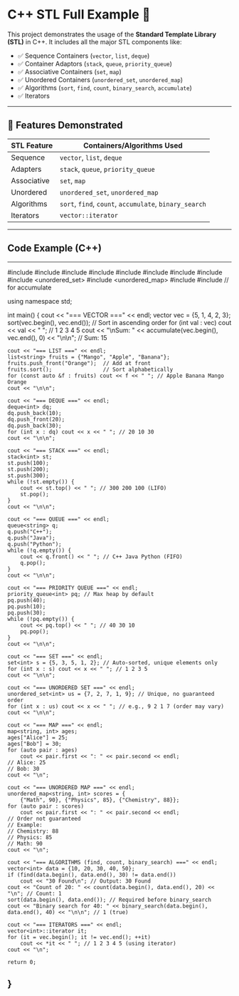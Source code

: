 # C++ STL Full Example 🚀

This project demonstrates the usage of the **Standard Template Library (STL)** in C++. It includes all the major STL components like:

- ✅ Sequence Containers (`vector`, `list`, `deque`)
- ✅ Container Adaptors (`stack`, `queue`, `priority_queue`)
- ✅ Associative Containers (`set`, `map`)
- ✅ Unordered Containers (`unordered_set`, `unordered_map`)
- ✅ Algorithms (`sort`, `find`, `count`, `binary_search`, `accumulate`)
- ✅ Iterators

---

## 🧪 Features Demonstrated

| STL Feature        | Containers/Algorithms Used                  |
|--------------------|----------------------------------------------|
| Sequence           | `vector`, `list`, `deque`                    |
| Adapters           | `stack`, `queue`, `priority_queue`           |
| Associative        | `set`, `map`                                 |
| Unordered          | `unordered_set`, `unordered_map`             |
| Algorithms         | `sort`, `find`, `count`, `accumulate`, `binary_search` |
| Iterators          | `vector::iterator`                           |

---

## Code Example (C++)
---
#include <iostream>
#include <vector>
#include <list>
#include <deque>
#include <stack>
#include <queue>
#include <set>
#include <map>
#include <unordered_set>
#include <unordered_map>
#include <algorithm>
#include <numeric> // for accumulate

using namespace std;

int main() {
    cout << "=== VECTOR ===" << endl;
    vector<int> vec = {5, 1, 4, 2, 3};
    sort(vec.begin(), vec.end()); // Sort in ascending order
    for (int val : vec) cout << val << " "; // 1 2 3 4 5
    cout << "\nSum: " << accumulate(vec.begin(), vec.end(), 0) << "\n\n"; // Sum: 15

    cout << "=== LIST ===" << endl;
    list<string> fruits = {"Mango", "Apple", "Banana"};
    fruits.push_front("Orange");  // Add at front
    fruits.sort();                // Sort alphabetically
    for (const auto &f : fruits) cout << f << " "; // Apple Banana Mango Orange
    cout << "\n\n";

    cout << "=== DEQUE ===" << endl;
    deque<int> dq;
    dq.push_back(10);
    dq.push_front(20);
    dq.push_back(30);
    for (int x : dq) cout << x << " "; // 20 10 30
    cout << "\n\n";

    cout << "=== STACK ===" << endl;
    stack<int> st;
    st.push(100);
    st.push(200);
    st.push(300);
    while (!st.empty()) {
        cout << st.top() << " "; // 300 200 100 (LIFO)
        st.pop();
    }
    cout << "\n\n";

    cout << "=== QUEUE ===" << endl;
    queue<string> q;
    q.push("C++");
    q.push("Java");
    q.push("Python");
    while (!q.empty()) {
        cout << q.front() << " "; // C++ Java Python (FIFO)
        q.pop();
    }
    cout << "\n\n";

    cout << "=== PRIORITY QUEUE ===" << endl;
    priority_queue<int> pq; // Max heap by default
    pq.push(40);
    pq.push(10);
    pq.push(30);
    while (!pq.empty()) {
        cout << pq.top() << " "; // 40 30 10
        pq.pop();
    }
    cout << "\n\n";

    cout << "=== SET ===" << endl;
    set<int> s = {5, 3, 5, 1, 2}; // Auto-sorted, unique elements only
    for (int x : s) cout << x << " "; // 1 2 3 5
    cout << "\n\n";

    cout << "=== UNORDERED SET ===" << endl;
    unordered_set<int> us = {7, 2, 7, 1, 9}; // Unique, no guaranteed order
    for (int x : us) cout << x << " "; // e.g., 9 2 1 7 (order may vary)
    cout << "\n\n";

    cout << "=== MAP ===" << endl;
    map<string, int> ages;
    ages["Alice"] = 25;
    ages["Bob"] = 30;
    for (auto pair : ages)
        cout << pair.first << ": " << pair.second << endl;
    // Alice: 25
    // Bob: 30
    cout << "\n";

    cout << "=== UNORDERED MAP ===" << endl;
    unordered_map<string, int> scores = {
        {"Math", 90}, {"Physics", 85}, {"Chemistry", 88}};
    for (auto pair : scores)
        cout << pair.first << ": " << pair.second << endl;
    // Order not guaranteed
    // Example:
    // Chemistry: 88
    // Physics: 85
    // Math: 90
    cout << "\n";

    cout << "=== ALGORITHMS (find, count, binary_search) ===" << endl;
    vector<int> data = {10, 20, 30, 40, 50};
    if (find(data.begin(), data.end(), 30) != data.end())
        cout << "30 Found\n"; // Output: 30 Found
    cout << "Count of 20: " << count(data.begin(), data.end(), 20) << "\n"; // Count: 1
    sort(data.begin(), data.end()); // Required before binary_search
    cout << "Binary search for 40: " << binary_search(data.begin(), data.end(), 40) << "\n\n"; // 1 (true)

    cout << "=== ITERATORS ===" << endl;
    vector<int>::iterator it;
    for (it = vec.begin(); it != vec.end(); ++it)
        cout << *it << " "; // 1 2 3 4 5 (using iterator)
    cout << "\n";

    return 0;
}
---
